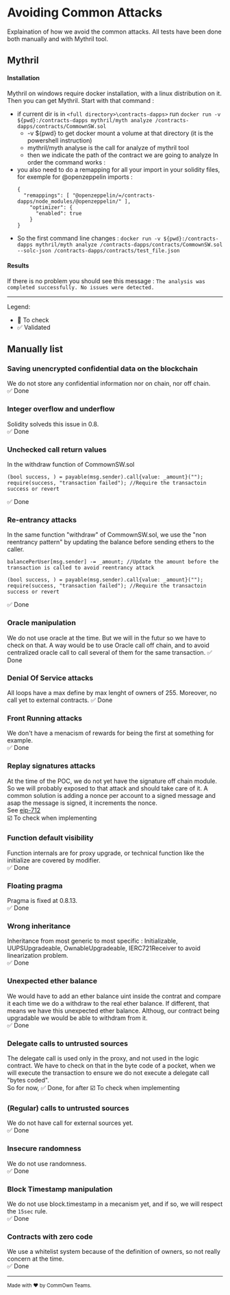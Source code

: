 # Avoiding Common Attacks

Explaination of how we avoid the common attacks.
All tests have been done both manually and with Mythril tool.

## Mythril
#### Installation
Mythril on windows require docker installation, with a linux distribution on it. Then you can get Mythril.
Start with that command :
* if current dir is in `<full directory>\contracts-dapps>` run `docker run -v ${pwd}:/contracts-dapps mythril/myth analyze /contracts-dapps/contracts/CommownSW.sol`
  * -v ${pwd} to get docker mount a volume at that directory (it is the powershell instruction)
  * mythril/myth analyse is the call for analyze of mythril tool
  * then we indicate the path of the contract we are going to analyze
In order the command works :
* you also need to do a remapping for all your import in your solidity files, for exemple for @openzeppelin imports :
  ```
  {
	"remappings": [ "@openzeppelin/=/contracts-dapps/node_modules/@openzeppelin/" ],
	  "optimizer": {
	    "enabled": true
	  }
  }
  ```
* So the first command line changes :
`docker run -v ${pwd}:/contracts-dapps mythril/myth analyze /contracts-dapps/contracts/CommownSW.sol --solc-json /contracts-dapps/contracts/test_file.json`

#### Results
If there is no problem you should see this message : `The analysis was completed successfully. No issues were detected.`

---

Legend:
-   :white_square_button: To check
-   :white_check_mark: Validated

## Manually list

###  Saving unencrypted confidential data on the blockchain 
We do not store any confidential information nor on chain, nor off chain.  
:white_check_mark: Done 

### Integer overflow and underflow
Solidity solveds this issue in 0.8.  
:white_check_mark: Done 

### Unchecked call return values  
In the withdraw function of CommownSW.sol
```
(bool success, ) = payable(msg.sender).call{value: _amount}("");
require(success, "transaction failed"); //Require the transactoin success or revert
```
:white_check_mark: Done

### Re-entrancy attacks
In the same function "withdraw" of CommownSW.sol, we use the "non reentrancy pattern" by updating the balance before sending ethers to the caller.
```
balancePerUser[msg.sender] -= _amount; //Update the amount before the transaction is called to avoid reentrancy attack

(bool success, ) = payable(msg.sender).call{value: _amount}("");
require(success, "transaction failed"); //Require the transactoin success or revert
```
:white_check_mark: Done

### Oracle manipulation
We do not use oracle at the time. But we will in the futur so we have to check on that. A way would be to use Oracle call off chain, and to avoid centralized oracle call to call several of them for the same transaction.
:white_check_mark: Done

### Denial Of Service attacks
All loops have a max define by max lenght of owners of 255. Moreover, no call yet to external contracts.
:white_check_mark: Done

### Front Running attacks
We don't have a menacism of rewards for being the first at something for example.  
:white_check_mark: Done

### Replay signatures attacks
At the time of the POC, we do not yet have the signature off chain module. So we will probably exposed to that attack and should take care of it. A common solution is adding a nonce per account to a signed message and asap the message is signed, it increments the nonce.  
See [eip-712](https://eips.ethereum.org/EIPS/eip-712)  
:ballot_box_with_check: To check when implementing

### Function default visibility
Function internals are for proxy upgrade, or technical function like the initialize are covered by modifier.  
:white_check_mark: Done

### Floating pragma
Pragma is fixed at 0.8.13.  
:white_check_mark: Done

### Wrong inheritance
Inheritance from most generic to most specific : Initializable, UUPSUpgradeable, OwnableUpgradeable, IERC721Receiver to avoid linearization problem.  
:white_check_mark: Done

### Unexpected ether balance
We would have to add an ether balance uint inside the contrat and compare it each time we do a withdraw to the real ether balance. If different, that means we have this unexpected ether balance. Althoug, our contract being upgradable we would be able to withdram from it.  
:white_check_mark: Done

### Delegate calls to untrusted sources
The delegate call is used only in the proxy, and not used in the logic contract. We have to check on that in the byte code of a pocket, when we will execute the transaction to ensure we do not execute a delegate call "bytes coded".  
So for now, :white_check_mark: Done, for after :ballot_box_with_check: To check when implementing

### (Regular) calls to untrusted sources
We do not have call for external sources yet.  
:white_check_mark: Done

### Insecure randomness
We do not use randomness.  
:white_check_mark: Done

### Block Timestamp manipulation
We do not use block.timestamp in a mecanism yet, and if so, we will respect the `15sec` rule.  
:white_check_mark: Done

### Contracts with zero code
We use a whitelist system because of the definition of owners, so not really concern at the time.  
:white_check_mark: Done


---

<sup>Made with ♥ by CommOwn Teams.</sup>
